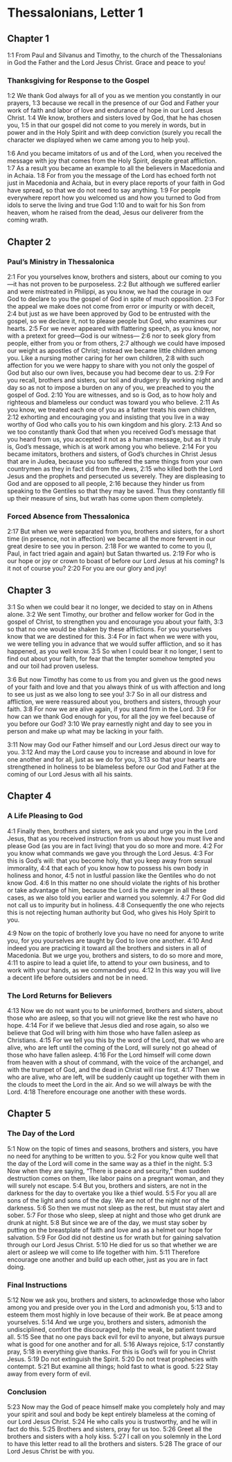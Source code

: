 # Thessalonians, Letter 1

## Chapter 1

<a>1:1</a> From Paul and Silvanus and Timothy, to the church of the Thessalonians in God the Father and the Lord Jesus Christ. Grace and peace to you!

### Thanksgiving for Response to the Gospel

<a>1:2</a> We thank God always for all of you as we mention you constantly in our prayers, <a>1:3</a> because we recall in the presence of our God and Father your work of faith and labor of love and endurance of hope in our Lord Jesus Christ. <a>1:4</a> We know, brothers and sisters loved by God, that he has chosen you, <a>1:5</a> in that our gospel did not come to you merely in words, but in power and in the Holy Spirit and with deep conviction (surely you recall the character we displayed when we came among you to help you).

<a>1:6</a> And you became imitators of us and of the Lord, when you received the message with joy that comes from the Holy Spirit, despite great affliction. <a>1:7</a> As a result you became an example to all the believers in Macedonia and in Achaia. <a>1:8</a> For from you the message of the Lord has echoed forth not just in Macedonia and Achaia, but in every place reports of your faith in God have spread, so that we do not need to say anything. <a>1:9</a> For people everywhere report how you welcomed us and how you turned to God from idols to serve the living and true God <a>1:10</a> and to wait for his Son from heaven, whom he raised from the dead, Jesus our deliverer from the coming wrath.

## Chapter 2

### Paul’s Ministry in Thessalonica

<a>2:1</a> For you yourselves know, brothers and sisters, about our coming to you—it has not proven to be purposeless. <a>2:2</a> But although we suffered earlier and were mistreated in Philippi, as you know, we had the courage in our God to declare to you the gospel of God in spite of much opposition. <a>2:3</a> For the appeal we make does not come from error or impurity or with deceit, <a>2:4</a> but just as we have been approved by God to be entrusted with the gospel, so we declare it, not to please people but God, who examines our hearts. <a>2:5</a> For we never appeared with flattering speech, as you know, nor with a pretext for greed—God is our witness— <a>2:6</a> nor to seek glory from people, either from you or from others, <a>2:7</a> although we could have imposed our weight as apostles of Christ; instead we became little children among you. Like a nursing mother caring for her own children, <a>2:8</a> with such affection for you we were happy to share with you not only the gospel of God but also our own lives, because you had become dear to us. <a>2:9</a> For you recall, brothers and sisters, our toil and drudgery: By working night and day so as not to impose a burden on any of you, we preached to you the gospel of God. <a>2:10</a> You are witnesses, and so is God, as to how holy and righteous and blameless our conduct was toward you who believe. <a>2:11</a> As you know, we treated each one of you as a father treats his own children, <a>2:12</a> exhorting and encouraging you and insisting that you live in a way worthy of God who calls you to his own kingdom and his glory. <a>2:13</a> And so we too constantly thank God that when you received God’s message that you heard from us, you accepted it not as a human message, but as it truly is, God’s message, which is at work among you who believe. <a>2:14</a> For you became imitators, brothers and sisters, of God’s churches in Christ Jesus that are in Judea, because you too suffered the same things from your own countrymen as they in fact did from the Jews, <a>2:15</a> who killed both the Lord Jesus and the prophets and persecuted us severely. They are displeasing to God and are opposed to all people, <a>2:16</a> because they hinder us from speaking to the Gentiles so that they may be saved. Thus they constantly fill up their measure of sins, but wrath has come upon them completely.

### Forced Absence from Thessalonica

<a>2:17</a> But when we were separated from you, brothers and sisters, for a short time (in presence, not in affection) we became all the more fervent in our great desire to see you in person. <a>2:18</a> For we wanted to come to you (I, Paul, in fact tried again and again) but Satan thwarted us. <a>2:19</a> For who is our hope or joy or crown to boast of before our Lord Jesus at his coming? Is it not of course you? <a>2:20</a> For you are our glory and joy!

## Chapter 3

<a>3:1</a> So when we could bear it no longer, we decided to stay on in Athens alone. <a>3:2</a> We sent Timothy, our brother and fellow worker for God in the gospel of Christ, to strengthen you and encourage you about your faith, <a>3:3</a> so that no one would be shaken by these afflictions. For you yourselves know that we are destined for this. <a>3:4</a> For in fact when we were with you, we were telling you in advance that we would suffer affliction, and so it has happened, as you well know. <a>3:5</a> So when I could bear it no longer, I sent to find out about your faith, for fear that the tempter somehow tempted you and our toil had proven useless.

<a>3:6</a> But now Timothy has come to us from you and given us the good news of your faith and love and that you always think of us with affection and long to see us just as we also long to see you! <a>3:7</a> So in all our distress and affliction, we were reassured about you, brothers and sisters, through your faith. <a>3:8</a> For now we are alive again, if you stand firm in the Lord. <a>3:9</a> For how can we thank God enough for you, for all the joy we feel because of you before our God? <a>3:10</a> We pray earnestly night and day to see you in person and make up what may be lacking in your faith.

<a>3:11</a> Now may God our Father himself and our Lord Jesus direct our way to you. <a>3:12</a> And may the Lord cause you to increase and abound in love for one another and for all, just as we do for you, <a>3:13</a> so that your hearts are strengthened in holiness to be blameless before our God and Father at the coming of our Lord Jesus with all his saints.

## Chapter 4

### A Life Pleasing to God

<a>4:1</a> Finally then, brothers and sisters, we ask you and urge you in the Lord Jesus, that as you received instruction from us about how you must live and please God (as you are in fact living) that you do so more and more. <a>4:2</a> For you know what commands we gave you through the Lord Jesus. <a>4:3</a> For this is God’s will: that you become holy, that you keep away from sexual immorality, <a>4:4</a> that each of you know how to possess his own body in holiness and honor, <a>4:5</a> not in lustful passion like the Gentiles who do not know God. <a>4:6</a> In this matter no one should violate the rights of his brother or take advantage of him, because the Lord is the avenger in all these cases, as we also told you earlier and warned you solemnly. <a>4:7</a> For God did not call us to impurity but in holiness. <a>4:8</a> Consequently the one who rejects this is not rejecting human authority but God, who gives his Holy Spirit to you.

<a>4:9</a> Now on the topic of brotherly love you have no need for anyone to write you, for you yourselves are taught by God to love one another. <a>4:10</a> And indeed you are practicing it toward all the brothers and sisters in all of Macedonia. But we urge you, brothers and sisters, to do so more and more, <a>4:11</a> to aspire to lead a quiet life, to attend to your own business, and to work with your hands, as we commanded you. <a>4:12</a> In this way you will live a decent life before outsiders and not be in need.

### The Lord Returns for Believers

<a>4:13</a> Now we do not want you to be uninformed, brothers and sisters, about those who are asleep, so that you will not grieve like the rest who have no hope. <a>4:14</a> For if we believe that Jesus died and rose again, so also we believe that God will bring with him those who have fallen asleep as Christians. <a>4:15</a> For we tell you this by the word of the Lord, that we who are alive, who are left until the coming of the Lord, will surely not go ahead of those who have fallen asleep. <a>4:16</a> For the Lord himself will come down from heaven with a shout of command, with the voice of the archangel, and with the trumpet of God, and the dead in Christ will rise first. <a>4:17</a> Then we who are alive, who are left, will be suddenly caught up together with them in the clouds to meet the Lord in the air. And so we will always be with the Lord. <a>4:18</a> Therefore encourage one another with these words.

## Chapter 5

### The Day of the Lord

<a>5:1</a> Now on the topic of times and seasons, brothers and sisters, you have no need for anything to be written to you. <a>5:2</a> For you know quite well that the day of the Lord will come in the same way as a thief in the night. <a>5:3</a> Now when they are saying, “There is peace and security,” then sudden destruction comes on them, like labor pains on a pregnant woman, and they will surely not escape. <a>5:4</a> But you, brothers and sisters, are not in the darkness for the day to overtake you like a thief would. <a>5:5</a> For you all are sons of the light and sons of the day. We are not of the night nor of the darkness. <a>5:6</a> So then we must not sleep as the rest, but must stay alert and sober. <a>5:7</a> For those who sleep, sleep at night and those who get drunk are drunk at night. <a>5:8</a> But since we are of the day, we must stay sober by putting on the breastplate of faith and love and as a helmet our hope for salvation. <a>5:9</a> For God did not destine us for wrath but for gaining salvation through our Lord Jesus Christ. <a>5:10</a> He died for us so that whether we are alert or asleep we will come to life together with him. <a>5:11</a> Therefore encourage one another and build up each other, just as you are in fact doing.

### Final Instructions

<a>5:12</a> Now we ask you, brothers and sisters, to acknowledge those who labor among you and preside over you in the Lord and admonish you, <a>5:13</a> and to esteem them most highly in love because of their work. Be at peace among yourselves. <a>5:14</a> And we urge you, brothers and sisters, admonish the undisciplined, comfort the discouraged, help the weak, be patient toward all. <a>5:15</a> See that no one pays back evil for evil to anyone, but always pursue what is good for one another and for all. <a>5:16</a> Always rejoice, <a>5:17</a> constantly pray, <a>5:18</a> in everything give thanks. For this is God’s will for you in Christ Jesus. <a>5:19</a> Do not extinguish the Spirit. <a>5:20</a> Do not treat prophecies with contempt. <a>5:21</a> But examine all things; hold fast to what is good. <a>5:22</a> Stay away from every form of evil.

### Conclusion

<a>5:23</a> Now may the God of peace himself make you completely holy and may your spirit and soul and body be kept entirely blameless at the coming of our Lord Jesus Christ. <a>5:24</a> He who calls you is trustworthy, and he will in fact do this. <a>5:25</a> Brothers and sisters, pray for us too. <a>5:26</a> Greet all the brothers and sisters with a holy kiss. <a>5:27</a> I call on you solemnly in the 
Lord to have this letter read to all the 
brothers and sisters. <a>5:28</a> The grace of our Lord Jesus Christ be with you.